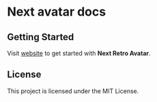 # Next avatar docs

## Getting Started

Visit [website]() to get started with **Next Retro Avatar**.

## License

This project is licensed under the MIT License.
